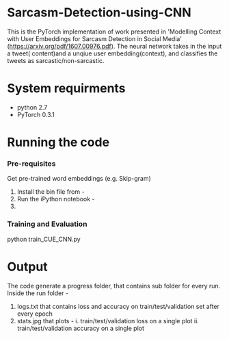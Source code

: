# Sarcasm-Detection-using-CNN

This is the PyTorch implementation of work presented in 'Modelling Context with User Embeddings
for Sarcasm Detection in Social Media' (https://arxiv.org/pdf/1607.00976.pdf). The neural network takes in the input a tweet( content)and a unqiue user embedding(context), and classifies the tweets as sarcastic/non-sarcastic.

# System requirments
- python 2.7
- PyTorch 0.3.1


# Running the code
### Pre-requisites
Get pre-trained word embeddings (e.g. Skip-gram)
 1. Install the bin file from - 
 2. Run the iPython notebook - 
 3.


### Training and Evaluation
python train_CUE_CNN.py


# Output 
The code generate a progress folder, that contains sub folder for every run. Inside the run folder - 
1. logs.txt that contains loss and accuracy on train/test/validation set after every epoch
2. stats.jpg that plots -
  i. train/test/validation loss on a single plot
  ii. train/test/validation accuracy on a single plot





